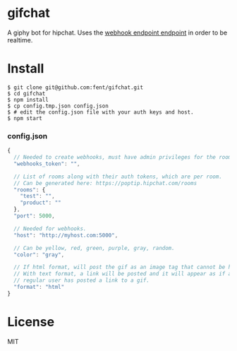 # gifchat

A giphy bot for hipchat. Uses the [webhook endpoint endpoint](https://www.hipchat.com/docs/apiv2/method/create_webhook) in order to be realtime.

# Install

    $ git clone git@github.com:fent/gifchat.git
    $ cd gifchat
    $ npm install
    $ cp config.tmp.json config.json
    $ # edit the config.json file with your auth keys and host.
    $ npm start

### config.json

```javascript
{
  // Needed to create webhooks, must have admin privileges for the room.
  "webhooks_token": "",

  // List of rooms along with their auth tokens, which are per room.
  // Can be generated here: https://poptip.hipchat.com/rooms
  "rooms": {
    "test": "",
    "product": ""
  },
  "port": 5000,

  // Needed for webhooks.
  "host": "http://myhost.com:5000",

  // Can be yellow, red, green, purple, gray, random.
  "color": "gray",

  // If html format, will post the gif as an image tag that cannot be hidden.
  // With text format, a link will be posted and it will appear as if a
  // regular user has posted a link to a gif.
  "format": "html"
}
```

# License
MIT
